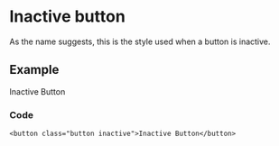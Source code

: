 # Inactive button

As the name suggests, this is the style used when a button is inactive.

## Example

Inactive Button

### Code

    <button class="button inactive">Inactive Button</button>
